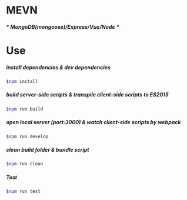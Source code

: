 # MEVN
##### * MongoDB(mongoose)/Express/Vue/Node *

# Use

##### install dependencies & dev dependencies
```bash
$npm install
```

##### build server-side scripts & transpile client-side scripts to ES2015
```bash
$npm run build
```

##### open local server (port:3000) & watch client-side scripts by webpack
```bash
$npm run develop
```

##### clean build folder & bundle script
```bash
$npm run clean
```

##### Test
```bash
$npm run test
```

